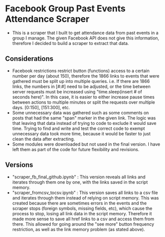 # Facebook Group Past Events Attendance Scraper
  - This is a scraper that I built to get attendance data from past events in a group I manage. The given Facebook API does not give this information, 
    therefore I decided to build a scraper to extract that data.
## Considerations
  - Facebook restrictions restrict button (functions) access to a certain number per day (about 150), therefore the 1866 links to events that were gathered must be split up into 
    multiple queries. i.e. If there are 1866 links, the numbers in [#:#] need to be adjusted, or the time between server requests must be increased using "time.sleep(insert # of seconds here)".
    In this case, it is easier to either increase pause times between actions to multiple minutes or split the requests over multiple days. [0:150], [151:300], etc.
  - Some unnecessary data was gathered such as some comments on posts that had the same "span" marker in the given link. 
    The logic was that leaving that data instead of trying to code to exclude it would save time. Trying to find and write and test the correct code to exempt unnecessary data took more time, because it would be faster to just clean the data after extracting.
  - Some modules were downloaded but not used in the final version. I have left them as part of the code for future flexibility and revisions. 

## Versions
  - "scraper_fb_final_github.ipynb" : This version reveals all links and iterates through them one by one, with the links saved in the script memory.
  - "scraper_fromcsv_tocsv.ipynb" : This version saves all links to a csv file and iterates through them instead of relying on script memory. This was created because there are sometimes errors in the events and the scraper stops (foreign symbols, missing fields, etc), which cause the process to stop, losing all link data in the script memory. Therefore it made more sense to save all href links to a csv and access them from there. This allowed for going around the "see more" button frequency restriction, as well as the link memory problem (as stated above). 

